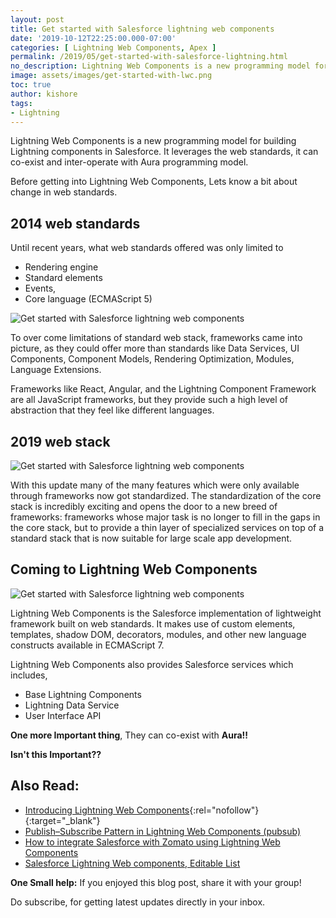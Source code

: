 ```yaml
---
layout: post
title: Get started with Salesforce lightning web components
date: '2019-10-12T22:25:00.000-07:00'
categories: [ Lightning Web Components, Apex ]
permalink: /2019/05/get-started-with-salesforce-lightning.html
no_description: Lightning Web Components is a new programming model for building Lightning components in Salesforce. It leverages the web standards, it can co-exist and inter-operate with Aura programming model.
image: assets/images/get-started-with-lwc.png
toc: true
author: kishore
tags:
- Lightning
---
```


Lightning Web Components is a new programming model for building Lightning components in Salesforce. It leverages the web standards, it can co-exist and inter-operate with Aura programming model.

Before getting into Lightning Web Components, Lets know a bit about change in web standards.

## 2014 web standards
Until recent years, what web standards offered was only limited to

- Rendering engine
- Standard elements
- Events,
- Core language (ECMAScript 5)

![Get started with Salesforce lightning web components](/assets/images/get-started/getstarted1.png)

To over come limitations of standard web stack, frameworks came into picture, as they could offer more than standards like Data Services, UI Components, Component Models, Rendering Optimization, Modules, Language Extensions.

Frameworks like React, Angular, and the Lightning Component Framework are all JavaScript frameworks, but they provide such a high level of abstraction that they feel like different languages.

## 2019 web stack
![Get started with Salesforce lightning web components](/assets/images/get-started/getstarted2.png)

With this update many of the many features which were only available through frameworks now got standardized. The standardization of the core stack is incredibly exciting and opens the door to a new breed of frameworks: frameworks whose major task is no longer to fill in the gaps in the core stack, but to provide a thin layer of specialized services on top of a standard stack that is now suitable for large scale app development.

## Coming to Lightning Web Components

![Get started with Salesforce lightning web components](/assets/images/get-started/getstarted3.png)

Lightning Web Components is the Salesforce implementation of lightweight framework built on web standards. It makes use of custom elements, templates, shadow DOM, decorators, modules, and other new language constructs available in ECMAScript 7.

Lightning Web Components also provides Salesforce services which includes,

- Base Lightning Components
- Lightning Data Service
- User Interface API

**One more Important thing**, They can co-exist with **Aura!!**

__Isn't this Important??__

## Also Read:
- [Introducing Lightning Web Components](/blogs/2018/12/introducing-lightning-web-components.html){:rel="nofollow"}{:target="_blank"}
- [Publish–Subscribe Pattern in Lightning Web Components (pubsub)](/2019/04/publishsubscribe-pattern-in-lightning.html)
- [How to integrate Salesforce with Zomato using Lightning Web Components](/2019/04/how-to-integrate-salesforce-with-zomato.html)
- [Salesforce Lightning Web components, Editable List](/2019/04/blog-post.html)

**One Small help:**
If you enjoyed this blog post, share it with your group!

Do subscribe, for getting latest updates directly in your inbox. 